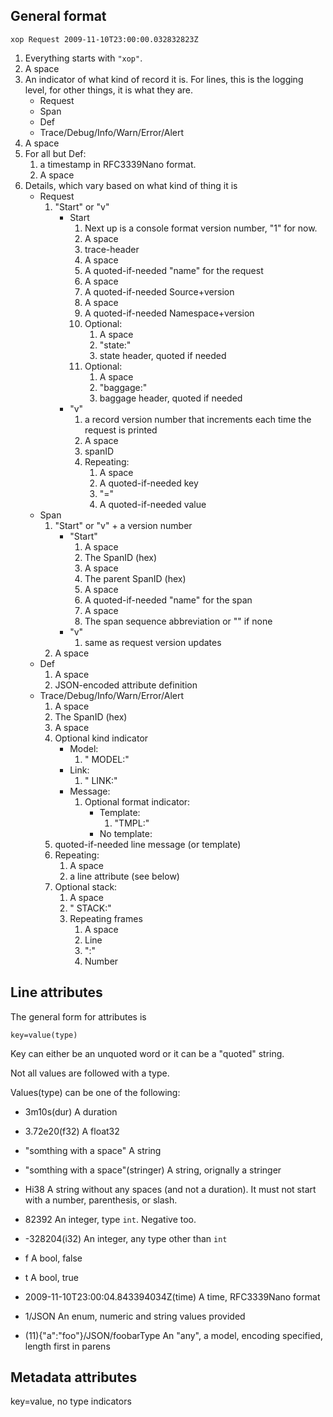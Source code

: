 ## General format

```
xop Request 2009-11-10T23:00:00.032832823Z 
```

1. Everything starts with `"xop"`.
1. A space
1. An indicator of what kind of record it is. For lines, this is the logging level, for other things, it is what they are.
   - Request
   - Span
   - Def
   - Trace/Debug/Info/Warn/Error/Alert
1. A space
1. For all but Def:
   1. a timestamp in RFC3339Nano format. 
   1. A space
1. Details, which vary based on what kind of thing it is
   - Request
     1. "Start" or "v"
        - Start
          1. Next up is a console format version number, "1" for now.
          1. A space
          1. trace-header
          1. A space
          1. A quoted-if-needed "name" for the request
          1. A space
          1. A quoted-if-needed Source+version 
          1. A space
          1. A quoted-if-needed Namespace+version
          1. Optional:
             1. A space
             1. "state:"
             1. state header, quoted if needed
          1. Optional:
             1. A space
             1. "baggage:"
             1. baggage header, quoted if needed
        - "v"
          1. a record version number that increments each time the request is printed
          1. A space
          1. spanID
          1. Repeating:
             1. A space
             1. A quoted-if-needed key
             1. "="
             1. A quoted-if-needed value
   - Span
     1. "Start" or "v" + a version number
        - "Start"
          1. A space
          1. The SpanID (hex)
          1. A space
          1. The parent SpanID (hex)
          1. A space
          1. A quoted-if-needed "name" for the span
          1. A space
          1. The span sequence abbreviation or "" if none
        - "v"
          1. same as request version updates
     1. A space
   - Def
     1. A space
     1. JSON-encoded attribute definition
   - Trace/Debug/Info/Warn/Error/Alert
     1. A space
     1. The SpanID (hex)
     1. A space
     1. Optional kind indicator
        - Model:
          1. " MODEL:"
        - Link:
          1. " LINK:"
        - Message:
          1. Optional format indicator:
             - Template:
               1. "TMPL:"
             - No template:
     1. quoted-if-needed line message (or template)
     1. Repeating:
        1. A space
        1. a line attribute (see below)
     1. Optional stack:
        1. A space
        1. " STACK:"
        1. Repeating frames
           1. A space
           1. Line
           1. ":"
           1. Number

## Line attributes

The general form for attributes is 

```
key=value(type)
```

Key can either be an unquoted word or it can be a "quoted" string.

Not all values are followed with a type.

Values(type) can be one of the following:

- 3m10s(dur)
  A duration

- 3.72e20(f32)
  A float32

- "somthing with a space"
  A string

- "somthing with a space"(stringer)
  A string, orignally a stringer

- Hi38
  A string without any spaces (and not a duration). It must not
  start with a number, parenthesis, or slash.

- 82392
  An integer, type `int`.  Negative too.

- -328204(i32)
  An integer, any type other than `int`

- f
  A bool, false

- t
  A bool, true

- 2009-11-10T23:00:04.843394034Z(time)
  A time, RFC3339Nano format

- 1/JSON
  An enum, numeric and string values provided

- (11){"a":"foo"}/JSON/foobarType
  An "any", a model, encoding specified, length first in parens

## Metadata attributes

key=value, no type indicators

